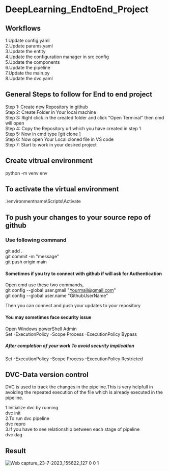 # DeepLearning_EndtoEnd_Project

## Workflows
1.Update config.yaml <br>
2.Update params.yaml <br>
3.Update the entity <br>
4.Update the configuration manager in src config <br>
5.Update the components <br>
6.Update the pipeline <br>
7.Update the main.py <br>
8.Update the dvc.yaml <br>

## General Steps to follow for End to end project
Step 1: Create new Repository in github <br>
Step 2: Create Folder in Your local machine <br>
Step 3: Right click in the created folder and click "Open Terminal" then cmd will open <br>
Step 4: Copy the Repository url which you have created in step 1 <br>
Step 5: Now in cmd type [git clone <url>] <br>
Step 6: Now open Your Local cloned file in VS code <br>
Step 7: Start to work in your desired project

## Create vitrual environment
python -m venv env <br>
## To activate the virtual environment
.\environmentname\Scripts\Activate

## To push your changes to your source repo of github 
### Use following command
git add . <br>
git commit -m "message" <br>
git push origin main <br>

#### Sometimes if you try to connect with  github if will ask for Authentication
Open cmd use these two commands,<br>
git config --global user.gmail "Yourmail@gmail.com" <br>
git config --global user.name "GithubUserName" <br>

Then you can connect and push your updates to your repository

#### You may sometimes face security issue
Open Windows powerShell Admin <br>
Set -ExecutionPolicy -Scope Process -ExecutionPolicy Bypass <br>
##### After completion of your work To avoid security implication
Set -ExecutionPolicy -Scope Process -ExecutionPolicy Restricted <br>


## DVC-Data version control
DVC is used to track the changes in the pipeline.This is very helpfull in avoiding the repeated execution of the file which is already executed in the pipeline.<br>

1.Initialize dvc by running<br>
dvc init <br>
2.To run dvc pipeline <br>
dvc repro<br>
3.If you have to see relationship between each stage of pipeline <br>
dvc dag

## Result

![Web capture_23-7-2023_155622_127 0 0 1](https://github.com/Naveen3251/DeepLearning_EndtoEnd_Project/assets/114800360/69282157-f296-4512-a556-1a9d45c8ef2f)
